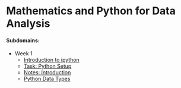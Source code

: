 # Mathematics and Python for Data Analysis

#### Subdomains:
- Week 1
	- [Introduction to ipython](./introduction-to-notebooks)
	- [Task: Python Setup](./task-python-setup)
	- [Notes: Introduction](./notes/_0ff5eb85c6b0a63399f149bbbbe75804_1-1.Vvedenie.pdf)
	- [Python Data Types](./data-types)
